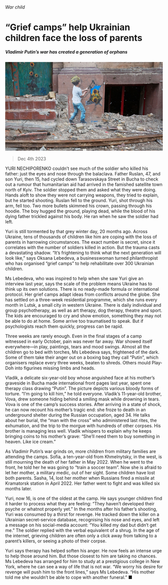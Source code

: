 ###### War child

# “Grief camps” help Ukrainian children face the loss of parents 

##### Vladimir Putin’s war has created a generation of orphans 

![image](images/20231209_EUP003.jpg) 

> Dec 4th 2023 

YURI NECHIPORENKO couldn’t see much of the soldier who killed his father: just the eyes and nose through the balaclava. Father Ruslan, 47, and son Yuri, then 15, had cycled down Tarasovskaya Street in Bucha to check out a rumour that humanitarian aid had arrived in the famished satellite town north of Kyiv. The soldier stopped them and asked what they were doing. Hands aloft to show they were not carrying weapons, they tried to explain, but he started shooting. Ruslan fell to the ground. Yuri, shot through his arm, fell too. Two more bullets skimmed his crown, passing through his hoodie. The boy hugged the ground, playing dead, while the blood of his dying father trickled against his body. He ran when he saw the soldier had left.


Yuri is still tormented by that grey winter day, 20 months ago. Across Ukraine, tens of thousands of children like him are coping with the loss of parents in harrowing circumstances. The exact number is secret, since it correlates with the number of soldiers killed in action. But the trauma casts a devastating shadow. “It’s frightening to think what the next generation will look like,” says Oksana Lebedeva, a businesswoman turned philanthropist who has organised “grief camps” to help rehabilitate over 300 Ukrainian children.

Ms Lebedeva, who was inspired to help when she saw Yuri give an interview last year, says the scale of the problem means Ukraine has to think up its own solutions. There is no ready-made formula or international protocol. Her grief camps adapt ideas from conflicts around the globe. She has settled on a three-week residential programme, which she runs every month in Lutsk, a small city in western Ukraine. There is daily individual and group psychotherapy, as well as art therapy, dog therapy, theatre and sport. The kids are encouraged to cry and show emotion, something they may not be able to do at home. Some arrive too traumatised to speak. But if psychologists reach them quickly, progress can be rapid.

Three weeks are rarely enough. Even in the final stages of a camp  witnessed in early October, pain was never far away. War showed itself everywhere—in play, paintings, tears and mood swings. Almost all the children go to bed with torches, Ms Lebedeva says, frightened of the dark. Some of them take their anger out on a boxing bag they call “Putin”, which organisers replace every three weeks, beaten to shreds. Others mould Play-Doh into figurines missing limbs and heads.

Vladik, a delicate six-year-old boy whose anguished face at his mother’s graveside in Bucha made international front pages last year, spent one therapy class drawing “Putin”. The picture depicts various bloody forms of torture. “I’m going to kill him,” he told everyone. Vladik’s 11-year-old brother, Vova, drew someone hiding behind a smiling mask while drowning in tears. Vova is one of the camp’s success stories. After arriving in a state of shock, he can now recount his mother’s tragic end: she froze to death in an underground shelter during the Russian occupation, aged 34. He talks about her burial, the “man with the cross” who administered last rites, the exhumation, and the trip to the morgue with hundreds of other corpses. His brother is managing less well. Vladik whispers to explain why he keeps bringing coins to his mother’s grave: “She’ll need them to buy something in heaven. Like ice cream.”

As Vladimir Putin’s war grinds on, more children from military families are attending the camps. Sofia, a ten-year-old from Khmelnytsky, in the west, is still mourning the death of her father in May 2022. When he went to the front, he told her he was going to “train a soccer team”. Now she is afraid to let her mother, a military medic, out of her sight. Some children have lost both parents. Sasha, 14, lost her mother when Russians fired a missile at Kramatorsk station in April 2022. Her father went to fight and was killed six months later.

Yuri, now 16, is one of the oldest at the camp. He says younger children find it harder to process what they are feeling: “They haven’t developed their psyche or whatnot properly yet.” In the months after his father’s shooting, Yuri was consumed by a thirst for revenge. He tracked down the killer on a Ukrainian secret-service database, recognising his nose and eyes, and left a message on his social-media account: “You killed my dad but didn’t get me.” The soldier replied with the verbal equivalent of a shrug. In the age of the internet, grieving children are often only a click away from talking to a parent’s killers, or seeing a photo of their corpse.

Yuri says therapy has helped soften his anger. He now feels an intense urge to help those around him. But those closest to him are taking no chances. Ms Lebedeva has arranged for him to study at a prestigious college in New York, where he can see a way of life that is not war. “We worry his desire for revenge will push him to the front lines,” says Ms Lebedeva. “His mother told me she wouldn’t be able to cope with another funeral.” ■

